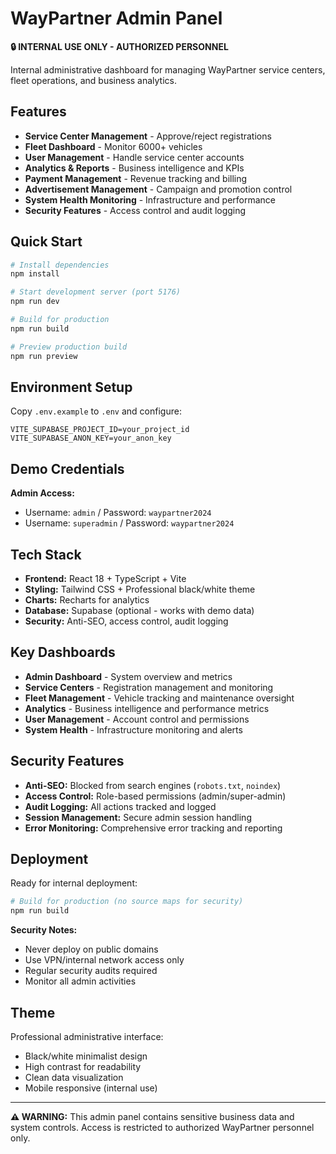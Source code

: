# WayPartner Admin Panel

**🔒 INTERNAL USE ONLY - AUTHORIZED PERSONNEL**

Internal administrative dashboard for managing WayPartner service centers, fleet operations, and business analytics.

## Features

- **Service Center Management** - Approve/reject registrations
- **Fleet Dashboard** - Monitor 6000+ vehicles
- **User Management** - Handle service center accounts
- **Analytics & Reports** - Business intelligence and KPIs
- **Payment Management** - Revenue tracking and billing
- **Advertisement Management** - Campaign and promotion control
- **System Health Monitoring** - Infrastructure and performance
- **Security Features** - Access control and audit logging

## Quick Start

```bash
# Install dependencies
npm install

# Start development server (port 5176)
npm run dev

# Build for production
npm run build

# Preview production build
npm run preview
```

## Environment Setup

Copy `.env.example` to `.env` and configure:

```env
VITE_SUPABASE_PROJECT_ID=your_project_id
VITE_SUPABASE_ANON_KEY=your_anon_key
```

## Demo Credentials

**Admin Access:**
- Username: `admin` / Password: `waypartner2024`
- Username: `superadmin` / Password: `waypartner2024`

## Tech Stack

- **Frontend:** React 18 + TypeScript + Vite
- **Styling:** Tailwind CSS + Professional black/white theme
- **Charts:** Recharts for analytics
- **Database:** Supabase (optional - works with demo data)
- **Security:** Anti-SEO, access control, audit logging

## Key Dashboards

- **Admin Dashboard** - System overview and metrics
- **Service Centers** - Registration management and monitoring
- **Fleet Management** - Vehicle tracking and maintenance oversight
- **Analytics** - Business intelligence and performance metrics
- **User Management** - Account control and permissions
- **System Health** - Infrastructure monitoring and alerts

## Security Features

- **Anti-SEO:** Blocked from search engines (`robots.txt`, `noindex`)
- **Access Control:** Role-based permissions (admin/super-admin)
- **Audit Logging:** All actions tracked and logged
- **Session Management:** Secure admin session handling
- **Error Monitoring:** Comprehensive error tracking and reporting

## Deployment

Ready for internal deployment:

```bash
# Build for production (no source maps for security)
npm run build
```

**Security Notes:**
- Never deploy on public domains
- Use VPN/internal network access only
- Regular security audits required
- Monitor all admin activities

## Theme

Professional administrative interface:
- Black/white minimalist design
- High contrast for readability
- Clean data visualization
- Mobile responsive (internal use)

---

**⚠️ WARNING:** This admin panel contains sensitive business data and system controls. Access is restricted to authorized WayPartner personnel only.